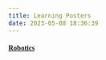 ```yaml
---
title: Learning Posters
date: 2023-05-08 18:36:39
---
```


#### <font face="Times">[Robotics](https://nicewang.github.io/niceproject/learning/robotics)</font>
